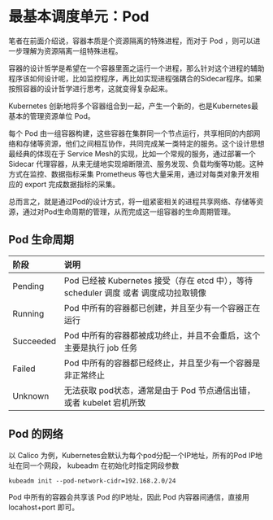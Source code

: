 # 最基本调度单元：Pod

笔者在前面介绍说，容器本质是个资源隔离的特殊进程，而对于 Pod ，则可以进一步理解为资源隔离一组特殊进程。

容器的设计哲学是希望在一个容器里面之运行一个进程，那么针对这个进程的辅助程序该如何设计呢，比如监控程序，再比如实现进程强耦合的Sidecar程序。如果按照容器的设计哲学进行思考，这就变得复杂起来。

Kubernetes 创新地将多个容器组合到一起，产生一个新的，也是Kubernetes最基本的管理资源单位 Pod。

每个 Pod 由一组容器构建，这些容器在集群同一个节点运行，共享相同的内部网络和存储等资源，他们之间相互协作，共同完成某一类特定的服务。这个设计思想最经典的体现在于 Service Mesh的实现，比如一个常规的服务，通过部署一个 Sidecar 代理容器，从来无缝地实现熔断限流、服务发现、负载均衡等功能。这种方式在监控、数据指标采集 Prometheus 等也大量采用，通过对每类对象开发相应的 export 完成数据指标的采集。

总而言之，就是通过Pod的设计方式，将一组紧密相关的进程共享网络、存储等资源，通过对Pod生命周期的管理，从而完成这一组容器的生命周期管理。

## Pod 生命周期

| 阶段| 说明|
|:-|:-|
|Pending| Pod 已经被 Kubernetes 接受（存在 etcd 中），等待 scheduler 调度 或者 调度成功拉取镜像|
| Running| Pod 中所有的容器都已创建，并且至少有一个容器正在运行|
| Succeeded | Pod 中所有的容器都被成功终止，并且不会重启，这个主要是执行 job 任务|
| Failed | Pod 中所有的容器都已经终止，并且至少有一个容器是非正常终止|
|Unknown| 无法获取 pod状态，通常是由于 Pod 节点通信出错，或者 kubelet 宕机所致|



## Pod 的网络

以 Calico 为例，Kubernetes会默认为每个pod分配一个IP地址，所有的Pod IP地址在同一个网段， kubeadm 在初始化时指定网段参数

```
kubeadm init --pod-network-cidr=192.168.2.0/24
```

Pod 中所有的容器会共享该 Pod 的IP地址，因此 Pod 内容器间通信，直接用 locahost+port 即可。
